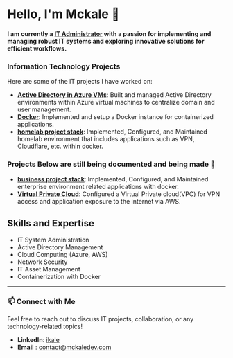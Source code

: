 # Hello, I'm Mckale 👋

#### I am currently a [IT Administrator](https://www.linkedin.com/in/ikale/)  with a passion for implementing and managing robust IT systems and exploring innovative solutions for efficient workflows.

### Information Technology Projects 

Here are some of the IT projects I have worked on:
- **[Active Directory in Azure VMs](https://github.com/ikalelol/Azure-AD-setup)**: Built and managed Active Directory environments within Azure virtual machines to centralize domain and user management.
- **[Docker](https://github.com/ikalelol/Docker)**: Implemented and setup a Docker instance for containerized applications.
- **[homelab project stack](https://github.com/ikalelol/homelabstacks/tree/main)**: Implemented, Configured, and Maintained homelab environment that includes applications such as VPN, Cloudflare, etc. within docker.
  
### Projects Below are still being documented and being made 🔨
- **[business project stack](https://github.com/ikalelol/homelabstacks)**: Implemented, Configured, and Maintained enterprise environment related applications with docker.
- **[Virtual Private Cloud](https://github.com/ikalelol)**: Configured a Virtual Private cloud(VPC) for VPN access and application exposure to the internet via AWS.

## Skills and Expertise

- IT System Administration
- Active Directory Management
- Cloud Computing (Azure, AWS)
- Network Security
- IT Asset Management
- Containerization with Docker

---

### 📫 Connect with Me
Feel free to reach out to discuss IT projects, collaboration, or any technology-related topics!

- **LinkedIn**: [ikale](https://www.linkedin.com/in/ikale/)
- **Email** : contact@mckaledev.com

